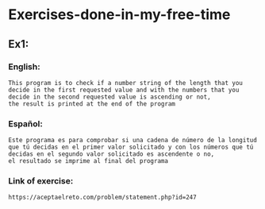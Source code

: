 # Exercises-done-in-my-free-time




## Ex1:

  ### English:
    This program is to check if a number string of the length that you decide in the first requested value and with the numbers that you decide in the second requested value is ascending or not,
    the result is printed at the end of the program
  
  ### Español:
    Este programa es para comprobar si una cadena de número de la longitud que tú decidas en el primer valor solicitado y con los números que tú decidas en el segundo valor solicitado es ascendente o no,
    el resultado se imprime al final del programa
  
  ### Link of exercise:
    https://aceptaelreto.com/problem/statement.php?id=247
